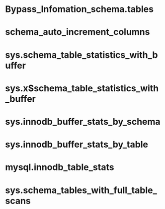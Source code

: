 # Bypass_Infomation_schema.tables
# schema_auto_increment_columns 
# sys.schema_table_statistics_with_buffer
# sys.x$schema_table_statistics_with_buffer

# sys.innodb_buffer_stats_by_schema
# sys.innodb_buffer_stats_by_table
# mysql.innodb_table_stats
# sys.schema_tables_with_full_table_scans
